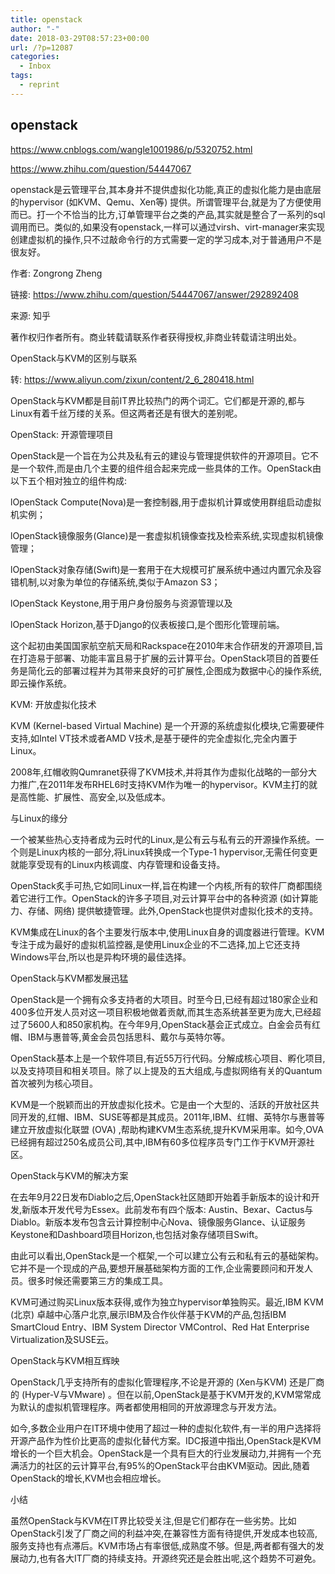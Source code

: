 ```yaml
---
title: openstack
author: "-"
date: 2018-03-29T08:57:23+00:00
url: /?p=12087
categories:
  - Inbox
tags:
  - reprint
---
```

## openstack
https://www.cnblogs.com/wangle1001986/p/5320752.html
  
https://www.zhihu.com/question/54447067

openstack是云管理平台,其本身并不提供虚拟化功能,真正的虚拟化能力是由底层的hypervisor (如KVM、Qemu、Xen等) 提供。所谓管理平台,就是为了方便使用而已。打一个不恰当的比方,订单管理平台之类的产品,其实就是整合了一系列的sql调用而已。类似的,如果没有openstack,一样可以通过virsh、virt-manager来实现创建虚拟机的操作,只不过敲命令行的方式需要一定的学习成本,对于普通用户不是很友好。

作者: Zongrong Zheng
  
链接: https://www.zhihu.com/question/54447067/answer/292892408
  
来源: 知乎
  
著作权归作者所有。商业转载请联系作者获得授权,非商业转载请注明出处。

OpenStack与KVM的区别与联系
  
转: https://www.aliyun.com/zixun/content/2_6_280418.html

OpenStack与KVM都是目前IT界比较热门的两个词汇。它们都是开源的,都与Linux有着千丝万缕的关系。但这两者还是有很大的差别呢。

OpenStack: 开源管理项目

OpenStack是一个旨在为公共及私有云的建设与管理提供软件的开源项目。它不是一个软件,而是由几个主要的组件组合起来完成一些具体的工作。OpenStack由以下五个相对独立的组件构成: 

lOpenStack Compute(Nova)是一套控制器,用于虚拟机计算或使用群组启动虚拟机实例；

lOpenStack镜像服务(Glance)是一套虚拟机镜像查找及检索系统,实现虚拟机镜像管理；

lOpenStack对象存储(Swift)是一套用于在大规模可扩展系统中通过内置冗余及容错机制,以对象为单位的存储系统,类似于Amazon S3；

lOpenStack Keystone,用于用户身份服务与资源管理以及

lOpenStack Horizon,基于Django的仪表板接口,是个图形化管理前端。

这个起初由美国国家航空航天局和Rackspace在2010年末合作研发的开源项目,旨在打造易于部署、功能丰富且易于扩展的云计算平台。OpenStack项目的首要任务是简化云的部署过程并为其带来良好的可扩展性,企图成为数据中心的操作系统,即云操作系统。

KVM: 开放虚拟化技术

KVM (Kernel-based Virtual Machine) 是一个开源的系统虚拟化模块,它需要硬件支持,如Intel VT技术或者AMD V技术,是基于硬件的完全虚拟化,完全内置于Linux。

2008年,红帽收购Qumranet获得了KVM技术,并将其作为虚拟化战略的一部分大力推广,在2011年发布RHEL6时支持KVM作为唯一的hypervisor。KVM主打的就是高性能、扩展性、高安全,以及低成本。

与Linux的缘分

一个被某些热心支持者成为云时代的Linux,是公有云与私有云的开源操作系统。一个则是Linux内核的一部分,将Linux转换成一个Type-1 hypervisor,无需任何变更就能享受现有的Linux内核调度、内存管理和设备支持。

OpenStack炙手可热,它如同Linux一样,旨在构建一个内核,所有的软件厂商都围绕着它进行工作。OpenStack的许多子项目,对云计算平台中的各种资源 (如计算能力、存储、网络) 提供敏捷管理。此外,OpenStack也提供对虚拟化技术的支持。

KVM集成在Linux的各个主要发行版本中,使用Linux自身的调度器进行管理。KVM专注于成为最好的虚拟机监控器,是使用Linux企业的不二选择,加上它还支持Windows平台,所以也是异构环境的最佳选择。

OpenStack与KVM都发展迅猛

OpenStack是一个拥有众多支持者的大项目。时至今日,已经有超过180家企业和400多位开发人员对这一项目积极地做着贡献,而其生态系统甚至更为庞大,已经超过了5600人和850家机构。在今年9月,OpenStack基会正式成立。白金会员有红帽、IBM与惠普等,黄金会员包括思科、戴尔与英特尔等。

OpenStack基本上是一个软件项目,有近55万行代码。分解成核心项目、孵化项目,以及支持项目和相关项目。除了以上提及的五大组成,与虚拟网络有关的Quantum首次被列为核心项目。

KVM是一个脱颖而出的开放虚拟化技术。它是由一个大型的、活跃的开放社区共同开发的,红帽、IBM、SUSE等都是其成员。2011年,IBM、红帽、英特尔与惠普等建立开放虚拟化联盟 (OVA) ,帮助构建KVM生态系统,提升KVM采用率。如今,OVA已经拥有超过250名成员公司,其中,IBM有60多位程序员专门工作于KVM开源社区。

OpenStack与KVM的解决方案

在去年9月22日发布Diablo之后,OpenStack社区随即开始着手新版本的设计和开发,新版本开发代号为Essex。此前发布有四个版本: Austin、Bexar、Cactus与Diablo。新版本发布包含云计算控制中心Nova、镜像服务Glance、认证服务Keystone和Dashboard项目Horizon,也包括对象存储项目Swift。

由此可以看出,OpenStack是一个框架,一个可以建立公有云和私有云的基础架构。它并不是一个现成的产品,要想开展基础架构方面的工作,企业需要顾问和开发人员。很多时候还需要第三方的集成工具。

KVM可通过购买Linux版本获得,或作为独立hypervisor单独购买。最近,IBM KVM (北京) 卓越中心落户北京,展示IBM及合作伙伴基于KVM的产品,包括IBM SmartCloud Entry、IBM System Director VMControl、Red Hat Enterprise Virtualization及SUSE云。

OpenStack与KVM相互辉映

OpenStack几乎支持所有的虚拟化管理程序,不论是开源的 (Xen与KVM) 还是厂商的 (Hyper-V与VMware) 。但在以前,OpenStack是基于KVM开发的,KVM常常成为默认的虚拟机管理程序。两者都使用相同的开放源理念与开发方法。

如今,多数企业用户在IT环境中使用了超过一种的虚拟化软件,有一半的用户选择将开源产品作为性价比更高的虚拟化替代方案。IDC报道中指出,OpenStack是KVM增长的一个巨大机会。OpenStack是一个具有巨大的行业发展动力,并拥有一个充满活力的社区的云计算平台,有95%的OpenStack平台由KVM驱动。因此,随着OpenStack的增长,KVM也会相应增长。

小结

虽然OpenStack与KVM在IT界比较受关注,但是它们都存在一些劣势。比如OpenStack引发了厂商之间的利益冲突,在兼容性方面有待提供,开发成本也较高,服务支持也有点滞后。KVM市场占有率很低,成熟度不够。但是,两者都有强大的发展动力,也有各大IT厂商的持续支持。开源终究还是会胜出呢,这个趋势不可避免。